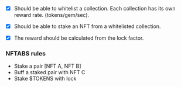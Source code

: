 

 - [x] Should be able to whitelist a collection. Each collection has its own reward rate. (tokens/gem/sec).
 - [x] Should be able to stake an NFT from a whitelisted collection.
 - [x] The reward should be calculated from the lock factor.


### NFTABS rules
 - Stake a pair [NFT A, NFT B]
 - Buff a staked pair with NFT C
 - Stake $TOKENS with lock

